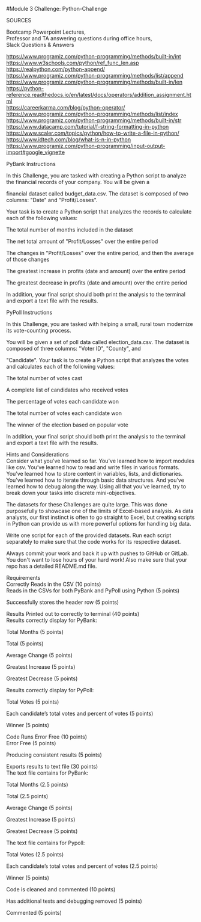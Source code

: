 #Module 3 Challenge: Python-Challenge  

SOURCES  

Bootcamp Powerpoint Lectures,  
Professor and TA answering questions during office hours,  
Slack Questions & Answers  

https://www.programiz.com/python-programming/methods/built-in/int  
https://www.w3schools.com/python/ref_func_len.asp  
https://realpython.com/python-append/  
https://www.programiz.com/python-programming/methods/list/append  
https://www.programiz.com/python-programming/methods/built-in/len  
https://python-reference.readthedocs.io/en/latest/docs/operators/addition_assignment.html  
https://careerkarma.com/blog/python-operator/  
https://www.programiz.com/python-programming/methods/list/index  
https://www.programiz.com/python-programming/methods/built-in/str  
https://www.datacamp.com/tutorial/f-string-formatting-in-python  
https://www.scaler.com/topics/python/how-to-write-a-file-in-python/  
https://www.idtech.com/blog/what-is-n-in-python  
https://www.programiz.com/python-programming/input-output-import#google_vignette  



PyBank Instructions  

In this Challenge, you are tasked with creating a Python script to analyze the financial records of your company. You will be given a 

financial dataset called budget_data.csv. The dataset is composed of two columns: "Date" and "Profit/Losses".

Your task is to create a Python script that analyzes the records to calculate each of the following values:  

The total number of months included in the dataset  

The net total amount of "Profit/Losses" over the entire period  

The changes in "Profit/Losses" over the entire period, and then the average of those changes  

The greatest increase in profits (date and amount) over the entire period  

The greatest decrease in profits (date and amount) over the entire period  

In addition, your final script should both print the analysis to the terminal and export a text file with the results.  

PyPoll Instructions  

In this Challenge, you are tasked with helping a small, rural town modernize its vote-counting process.

You will be given a set of poll data called election_data.csv. The dataset is composed of three columns: "Voter ID", "County", and 

"Candidate". Your task is to create a Python script that analyzes the votes and calculates each of the following values:  

The total number of votes cast  

A complete list of candidates who received votes  

The percentage of votes each candidate won  

The total number of votes each candidate won  

The winner of the election based on popular vote  

In addition, your final script should both print the analysis to the terminal and export a text file with the results.  

Hints and Considerations  
Consider what you've learned so far. You've learned how to import modules like csv. You’ve learned how to read and write files in various formats. You’ve learned how to store content in variables, lists, and dictionaries. You’ve learned how to iterate through basic data structures. And you’ve learned how to debug along the way. Using all that you've learned, try to break down your tasks into discrete mini-objectives.  

The datasets for these Challenges are quite large. This was done purposefully to showcase one of the limits of Excel-based analysis. As data analysts, our first instinct is often to go straight to Excel, but creating scripts in Python can provide us with more powerful options for handling big data.  

Write one script for each of the provided datasets. Run each script separately to make sure that the code works for its respective dataset.  

Always commit your work and back it up with pushes to GitHub or GitLab. You don't want to lose hours of your hard work! Also make sure that your repo has a detailed README.md file.  

Requirements  
Correctly Reads in the CSV (10 points)  
Reads in the CSVs for both PyBank and PyPoll using Python (5 points)  

Successfully stores the header row (5 points)  

Results Printed out to correctly to terminal (40 points)  
Results correctly display for PyBank:  

Total Months (5 points)  

Total (5 points)  

Average Change (5 points)  

Greatest Increase (5 points)  

Greatest Decrease (5 points)  

Results correctly display for PyPoll:  

Total Votes (5 points)  

Each candidate’s total votes and percent of votes (5 points)  

Winner (5 points)  

Code Runs Error Free (10 points)  
Error Free (5 points)  

Producing consistent results (5 points)  

Exports results to text file (30 points)  
The text file contains for PyBank:  

Total Months (2.5 points)  

Total (2.5 points)  

Average Change (5 points)  

Greatest Increase (5 points)  

Greatest Decrease (5 points)  

The text file contains for Pypoll:  

Total Votes (2.5 points)  

Each candidate’s total votes and percent of votes (2.5 points)   

Winner (5 points)  

Code is cleaned and commented (10 points)  

Has additional tests and debugging removed (5 points)  

Commented (5 points)  
